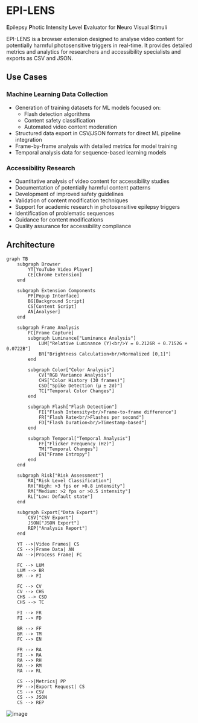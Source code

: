 # EPI-LENS
**E**pilepsy **P**hotic **I**ntensity **L**evel **E**valuator for **N**euro Visual **S**timuli

EPI-LENS is a browser extension designed to analyse video content for potentially harmful photosensitive triggers in real-time. It provides detailed metrics and analytics for researchers and accessibility specialists and exports as CSV and JSON.

## Use Cases

### Machine Learning Data Collection
- Generation of training datasets for ML models focused on:
  - Flash detection algorithms
  - Content safety classification
  - Automated video content moderation
- Structured data export in CSV/JSON formats for direct ML pipeline integration
- Frame-by-frame analysis with detailed metrics for model training
- Temporal analysis data for sequence-based learning models

### Accessibility Research
- Quantitative analysis of video content for accessibility studies
- Documentation of potentially harmful content patterns
- Development of improved safety guidelines
- Validation of content modification techniques
- Support for academic research in photosensitive epilepsy triggers
- Identification of problematic sequences
- Guidance for content modifications
- Quality assurance for accessibility compliance

## Architecture 
```mermaid
graph TB
    subgraph Browser
        YT[YouTube Video Player]
        CE[Chrome Extension]
    end

    subgraph Extension Components
        PP[Popup Interface]
        BG[Background Script]
        CS[Content Script]
        AN[Analyser]
    end

    subgraph Frame Analysis
        FC[Frame Capture]
        subgraph Luminance["Luminance Analysis"]
            LUM["Relative Luminance (Y)<br/>Y = 0.2126R + 0.7152G + 0.0722B"]
            BR["Brightness Calculation<br/>Normalized [0,1]"]
        end

        subgraph Color["Color Analysis"]
            CV["RGB Variance Analysis"]
            CHS["Color History (30 frames)"]
            CSD["Spike Detection (μ ± 2σ)"]
            TC["Temporal Color Changes"]
        end

        subgraph Flash["Flash Detection"]
            FI["Flash Intensity<br/>Frame-to-frame difference"]
            FR["Flash Rate<br/>Flashes per second"]
            FD["Flash Duration<br/>Timestamp-based"]
        end

        subgraph Temporal["Temporal Analysis"]
            FF["Flicker Frequency (Hz)"]
            TM["Temporal Changes"]
            EN["Frame Entropy"]
        end
    end

    subgraph Risk["Risk Assessment"]
        RA["Risk Level Classification"]
        RH["High: >3 fps or >0.8 intensity"]
        RM["Medium: >2 fps or >0.5 intensity"]
        RL["Low: Default state"]
    end

    subgraph Export["Data Export"]
        CSV["CSV Export"]
        JSON["JSON Export"]
        REP["Analysis Report"]
    end

    YT -->|Video Frames| CS
    CS -->|Frame Data| AN
    AN -->|Process Frame| FC

    FC --> LUM
    LUM --> BR
    BR --> FI

    FC --> CV
    CV --> CHS
    CHS --> CSD
    CHS --> TC

    FI --> FR
    FI --> FD

    BR --> FF
    BR --> TM
    FC --> EN

    FR --> RA
    FI --> RA
    RA --> RH
    RA --> RM
    RA --> RL

    CS -->|Metrics| PP
    PP -->|Export Request| CS
    CS --> CSV
    CS --> JSON
    CS --> REP
```

![image](https://github.com/user-attachments/assets/d28a2e03-6688-4b6c-90e9-3cf494bdebc1)


